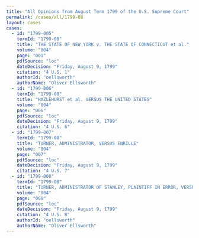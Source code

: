 ```yaml
---
title: "All Opinions from August Term 1799 of the U.S. Supreme Court"
permalink: /cases/all/1799-08
layout: cases
cases:
  - id: "1799-005"
    termId: "1799-08"
    title: "THE STATE OF NEW YORK v. THE STATE OF CONNECTICUT et al."
    volume: "004"
    page: "001"
    pdfSource: "loc"
    dateDecision: "Friday, August 9, 1799"
    citation: "4 U.S. 1"
    authorId: "oellsworth"
    authorName: "Oliver Ellsworth"
  - id: "1799-006"
    termId: "1799-08"
    title: "HAZLEHURST et al. VERSUS THE UNITED STATES"
    volume: "004"
    page: "006"
    pdfSource: "loc"
    dateDecision: "Friday, August 9, 1799"
    citation: "4 U.S. 6"
  - id: "1799-007"
    termId: "1799-08"
    title: "TURNER, ADMINISTRATOR, VERSUS ENRILLE"
    volume: "004"
    page: "007"
    pdfSource: "loc"
    dateDecision: "Friday, August 9, 1799"
    citation: "4 U.S. 7"
  - id: "1799-008"
    termId: "1799-08"
    title: "TURNER, ADMINISTRATOR OF STANLEY, PLAINTIFF IN ERROR, VERSUS THE PRESIDENT, DIRECTORS, AND COMPANY, OF THE BANK OF NORTH-AMERICA, DEFENDANTS"
    volume: "004"
    page: "008"
    pdfSource: "loc"
    dateDecision: "Friday, August 9, 1799"
    citation: "4 U.S. 8"
    authorId: "oellsworth"
    authorName: "Oliver Ellsworth"
---
```

